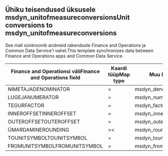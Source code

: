 ## <a name="unit-conversions-to-msdyn_unitofmeasureconversions"></a><span data-ttu-id="8b5a0-101">Ühiku teisendused üksusele msdyn_unitofmeasureconversions</span><span class="sxs-lookup"><span data-stu-id="8b5a0-101">Unit conversions to msdyn_unitofmeasureconversions</span></span>

<span data-ttu-id="8b5a0-102">See mall sünkroonib andmeid rakenduste Finance and Operations ja Common Data Service'i vahel.</span><span class="sxs-lookup"><span data-stu-id="8b5a0-102">This template synchronizes data between Finance and Operations apps and Common Data Service.</span></span>

<span data-ttu-id="8b5a0-103">Finance and Operationsi väli</span><span class="sxs-lookup"><span data-stu-id="8b5a0-103">Finance and Operations field</span></span> | <span data-ttu-id="8b5a0-104">Kaardi tüüp</span><span class="sxs-lookup"><span data-stu-id="8b5a0-104">Map type</span></span> | <span data-ttu-id="8b5a0-105">Muu Dynamics 365 väli</span><span class="sxs-lookup"><span data-stu-id="8b5a0-105">Other Dynamics 365 field</span></span> | <span data-ttu-id="8b5a0-106">Vaikeväärtus</span><span class="sxs-lookup"><span data-stu-id="8b5a0-106">Default value</span></span>
---|---|---|---
<span data-ttu-id="8b5a0-107">NIMETAJA</span><span class="sxs-lookup"><span data-stu-id="8b5a0-107">DENOMINATOR</span></span> | = | <span data-ttu-id="8b5a0-108">msdyn_denominator</span><span class="sxs-lookup"><span data-stu-id="8b5a0-108">msdyn_denominator</span></span> | 
<span data-ttu-id="8b5a0-109">LUGEJA</span><span class="sxs-lookup"><span data-stu-id="8b5a0-109">NUMERATOR</span></span> | = | <span data-ttu-id="8b5a0-110">msdyn_numerator</span><span class="sxs-lookup"><span data-stu-id="8b5a0-110">msdyn_numerator</span></span> | 
<span data-ttu-id="8b5a0-111">TEGUR</span><span class="sxs-lookup"><span data-stu-id="8b5a0-111">FACTOR</span></span> | = | <span data-ttu-id="8b5a0-112">msdyn_factor</span><span class="sxs-lookup"><span data-stu-id="8b5a0-112">msdyn_factor</span></span> | 
<span data-ttu-id="8b5a0-113">INNEROFFSET</span><span class="sxs-lookup"><span data-stu-id="8b5a0-113">INNEROFFSET</span></span> | = | <span data-ttu-id="8b5a0-114">msdyn_inneroffset</span><span class="sxs-lookup"><span data-stu-id="8b5a0-114">msdyn_inneroffset</span></span> | 
<span data-ttu-id="8b5a0-115">OUTEROFFSET</span><span class="sxs-lookup"><span data-stu-id="8b5a0-115">OUTEROFFSET</span></span> | = | <span data-ttu-id="8b5a0-116">msdyn_outeroffset</span><span class="sxs-lookup"><span data-stu-id="8b5a0-116">msdyn_outeroffset</span></span> | 
<span data-ttu-id="8b5a0-117">ÜMARDAMINE</span><span class="sxs-lookup"><span data-stu-id="8b5a0-117">ROUNDING</span></span> | >< | <span data-ttu-id="8b5a0-118">msdyn_rounding</span><span class="sxs-lookup"><span data-stu-id="8b5a0-118">msdyn_rounding</span></span> | 
<span data-ttu-id="8b5a0-119">TOUNITSYMBOL</span><span class="sxs-lookup"><span data-stu-id="8b5a0-119">TOUNITSYMBOL</span></span> | = | <span data-ttu-id="8b5a0-120">msdyn_tounit.msdyn_symbol</span><span class="sxs-lookup"><span data-stu-id="8b5a0-120">msdyn_tounit.msdyn_symbol</span></span> | 
<span data-ttu-id="8b5a0-121">FROMUNITSYMBOL</span><span class="sxs-lookup"><span data-stu-id="8b5a0-121">FROMUNITSYMBOL</span></span> | = | <span data-ttu-id="8b5a0-122">msdyn_fromunit.msdyn_symbol</span><span class="sxs-lookup"><span data-stu-id="8b5a0-122">msdyn_fromunit.msdyn_symbol</span></span> | 
